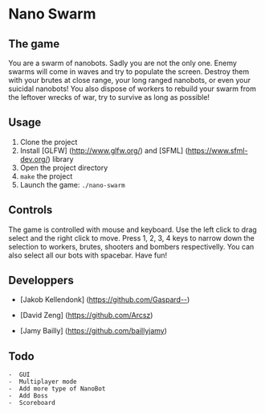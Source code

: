 # Nano Swarm


## The game

You are a swarm of nanobots. Sadly you are not the only one. Enemy swarms will come in waves and try to populate the screen. Destroy them with your brutes at close range, your long ranged nanobots, or even your suicidal nanobots! You also dispose of workers to rebuild your swarm from the leftover wrecks of war, try to survive as long as possible! 

## Usage
1. Clone the project
2. Install [GLFW] (http://www.glfw.org/) and [SFML] (https://www.sfml-dev.org/) library
3. Open the project directory
4. `make` the project
5. Launch the game: `./nano-swarm`

## Controls
The game is controlled with mouse and keyboard. Use the left click to drag select and the right click to move. Press 1, 2, 3, 4 keys to narrow down the selection to workers, brutes, shooters and bombers respectivelly.
You can also select all our bots with spacebar. Have fun!

## Developpers
* [Jakob Kellendonk] (https://github.com/Gaspard--)

* [David Zeng] (https://github.com/Arcsz)

* [Jamy Bailly] (https://github.com/baillyjamy)

## Todo
```
-  GUI
-  Multiplayer mode
-  Add more type of NanoBot
-  Add Boss
-  Scoreboard
```
